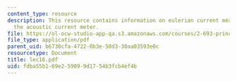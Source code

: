 ```yaml
---
content_type: resource
description: This resource contains information on eulerian current measurements and
  the acoustic current meter.
file: https://ol-ocw-studio-app-qa.s3.amazonaws.com/courses/2-693-principles-of-oceanographic-instrument-systems-sensors-and-measurements-13-998-spring-2004/fdba55b169e259099d1754b3fcb4ef4b_lec16.pdf
file_type: application/pdf
parent_uid: b6730cfa-4722-0b3e-50d3-30aa03593e0c
resourcetype: Document
title: lec16.pdf
uid: fdba55b1-69e2-5909-9d17-54b3fcb4ef4b
---
```

